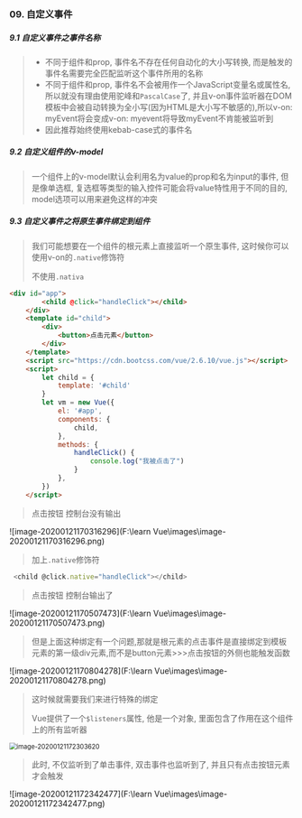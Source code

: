 ### 09. 自定义事件

##### 9.1 自定义事件之事件名称

> - 不同于组件和prop, 事件名不存在任何自动化的大小写转换, 而是触发的事件名需要完全匹配监听这个事件所用的名称
> - 不同于组件和prop, 事件名不会被用作一个JavaScript变量名或属性名, 所以就没有理由使用驼峰和`PascalCase`了, 并且v-on事件监听器在DOM模板中会被自动转换为全小写(因为HTML是大小写不敏感的),所以v-on: myEvent将会变成v-on: myevent将导致myEvent不肯能被监听到
> - 因此推荐始终使用kebab-case式的事件名

##### 9.2 自定义组件的v-model

> 一个组件上的v-model默认会利用名为value的prop和名为input的事件, 但是像单选框, 复选框等类型的输入控件可能会将value特性用于不同的目的, model选项可以用来避免这样的冲突

##### 9.3 自定义事件之将原生事件绑定到组件

> 我们可能想要在一个组件的根元素上直接监听一个原生事件, 这时候你可以使用v-on的`.native`修饰符
>
> 不使用`.nativa`

```html
<div id="app">
        <child @click="handleClick"></child>
    </div>
    <template id="child">
        <div>
            <button>点击元素</button>
        </div>
    </template>
    <script src="https://cdn.bootcss.com/vue/2.6.10/vue.js"></script>
    <script>
        let child = {
            template: '#child'
        }
        let vm = new Vue({
            el: '#app',
            components: {
                child,
            },
            methods: {
                handleClick() {
                    console.log("我被点击了")
                }
            },
        })
    </script>
```

> 点击按钮  控制台没有输出

![image-20200121170316296](F:\learn Vue\images\image-20200121170316296.png)

> 加上`.native`修饰符

```js
 <child @click.native="handleClick"></child>
```

> 点击按钮  控制台输出了

![image-20200121170507473](F:\learn Vue\images\image-20200121170507473.png)

> 但是上面这种绑定有一个问题,那就是根元素的点击事件是直接绑定到模板元素的第一级div元素,而不是button元素>>>点击按钮的外侧也能触发函数

![image-20200121170804278](F:\learn Vue\images\image-20200121170804278.png)

> 这时候就需要我们来进行特殊的绑定
>
> Vue提供了一个`$listeners`属性, 他是一个对象, 里面包含了作用在这个组件上的所有监听器

<img src="F:\learn Vue\images\image-20200121172303620.png" alt="image-20200121172303620" style="zoom:80%;" />

> 此时, 不仅监听到了单击事件, 双击事件也监听到了, 并且只有点击按钮元素才会触发

![image-20200121172342477](F:\learn Vue\images\image-20200121172342477.png)







